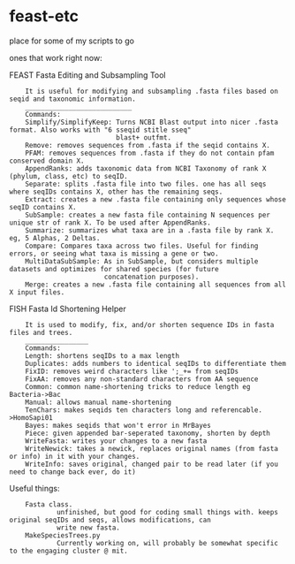 # feast-etc
place for some of my scripts to go

ones that work right now:

FEAST Fasta Editing and Subsampling Tool

        It is useful for modifying and subsampling .fasta files based on seqid and taxonomic information.
        ___________________________
        Commands:
        Simplify/SimplifyKeep: Turns NCBI Blast output into nicer .fasta format. Also works with "6 sseqid stitle sseq"      
                               blast+ outfmt.
        Remove: removes sequences from .fasta if the seqid contains X.
        PFAM: removes sequences from .fasta if they do not contain pfam conserved domain X.
        AppendRanks: adds taxonomic data from NCBI Taxonomy of rank X (phylum, class, etc) to seqID.
        Separate: splits .fasta file into two files. one has all seqs where seqIDs contains X, other has the remaining seqs.
        Extract: creates a new .fasta file containing only sequences whose seqID contains X.
        SubSample: creates a new fasta file containing N sequences per unique str of rank X. To be used after AppendRanks.
        Summarize: summarizes what taxa are in a .fasta file by rank X. eg, 5 Alphas, 2 Deltas.
        Compare: Compares taxa across two files. Useful for finding errors, or seeing what taxa is missing a gene or two.
        MultiDataSubSample: As in SubSample, but considers multiple datasets and optimizes for shared species (for future 
                            concatenation purposes).
        Merge: creates a new .fasta file containing all sequences from all X input files.
FISH Fasta Id Shortening Helper

        It is used to modify, fix, and/or shorten sequence IDs in fasta files and trees.
        ________________
        Commands:
        Length: shortens seqIDs to a max length
        Duplicates: adds numbers to identical seqIDs to differentiate them
        FixID: removes weird characters like ';_+= from seqIDs
        FixAA: removes any non-standard characters from AA sequence
        Common: common name-shortening tricks to reduce length eg Bacteria->Bac
        Manual: allows manual name-shortening
        TenChars: makes seqids ten characters long and referencable. >HomoSapi01
        Bayes: makes seqids that won't error in MrBayes
        Piece: given appended bar-seperated taxonomy, shorten by depth
        WriteFasta: writes your changes to a new fasta
        WriteNewick: takes a newick, replaces original names (from fasta or info) in it with your changes.
        WriteInfo: saves original, changed pair to be read later (if you need to change back ever, do it)
        
Useful things:

        Fasta class.
                unfinished, but good for coding small things with. keeps original seqIDs and seqs, allows modifications, can 
                write new fasta.
        MakeSpeciesTrees.py
                Currently working on, will probably be somewhat specific to the engaging cluster @ mit.

